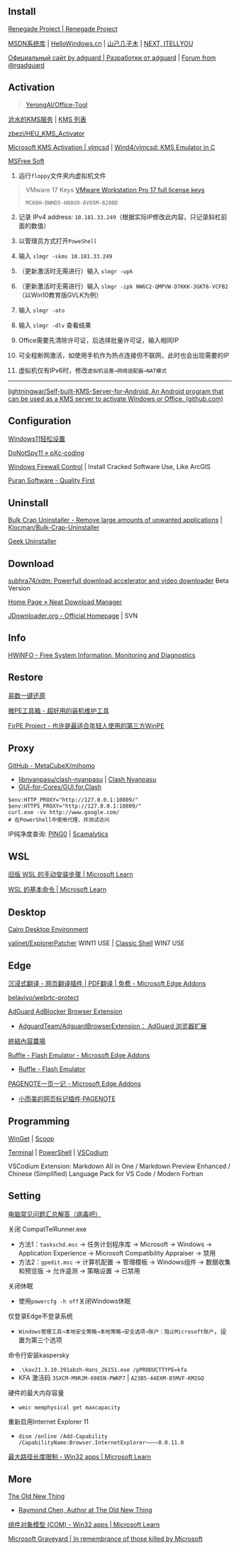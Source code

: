 
## Install

[Renegade Project | Renegade Project](https://renegade-project.tech/zh/home)

[MSDN系统库](https://www.xitongku.com/) | [HelloWindows.cn](https://hellowindows.cn/) | [山己几子木](https://msdn.sjjzm.com/) | [NEXT, ITELLYOU](https://next.itellyou.cn/)

[Официальный сайт by adguard | Разработки от adguard](https://rg-adguard.net/) | [Forum from @rgadguard](https://forum.rg-adguard.net/)

## Activation

> [YerongAI/Office-Tool](https://github.com/YerongAI/Office-Tool)

[沧水的KMS服务](https://kms.cangshui.net/) | [KMS 列表](https://www.coolhub.top/tech-articles/kms_list.html)

[zbezj/HEU_KMS_Activator](https://github.com/zbezj/HEU_KMS_Activator)

[Microsoft KMS Activation | vlmcsd](http://wind4.github.io/vlmcsd/) | [Wind4/vlmcsd: KMS Emulator in C](https://github.com/Wind4/vlmcsd)

[MSFree Soft](https://msfree.su/index.php)
    
1. 运行`floppy`文件夹内虚拟机文件

> VMware 17 Keys [VMware Workstation Pro 17 full license keys](https://gist.github.com/hegdepavankumar/e1c4c2d58d8698f69792d664d39bc402)
>
> `MC60H-DWHD5-H80U9-6V85M-8280D`

2. 记录 IPv4 address: `10.181.33.249`（根据实际IP修改此内容，只记录斜杠前面的数值）

3. 以管理员方式打开`PoweShell`

4. 输入 `slmgr -skms 10.181.33.249`

5. （更新激活时无需进行）输入 `slmgr -upk`

6. （更新激活时无需进行）输入 `slmgr -ipk NW6C2-QMPVW-D7KKK-3GKT6-VCFB2`（以Win10教育版GVLK为例）

7. 输入 `slmgr -ato`

8. 输入 `slmgr -dlv` 查看结果

9.  Office需要先清除许可证，后选择批量许可证，输入相同IP

10. 可全程断网激活，如使用手机作为热点连接但不联网，此时也会出现需要的IP

11. 虚拟机仅有IPv6时，修改`虚拟机设置→网络适配器→NAT模式`

------

[lightningwar/Self-built-KMS-Server-for-Android: An Android program that can be used as a KMS server to activate Windows or Office. (github.com)](https://github.com/lightningwar/Self-built-KMS-Server-for-Android)

## Configuration

[Windows11轻松设置](https://www.bilibili.com/opus/904672369138729017)

[DoNotSpy11 » pXc-coding](https://pxc-coding.com/donotspy11/)

[Windows Firewall Control](https://www.binisoft.org/wfc) | Install Cracked Software Use, Like ArcGIS

[Puran Software - Quality First](http://www.puransoftware.com/index.html)

## Uninstall

[Bulk Crap Uninstaller - Remove large amounts of unwanted applications](https://www.bcuninstaller.com/) | [Klocman/Bulk-Crap-Uninstaller](https://github.com/Klocman/Bulk-Crap-Uninstaller)

[Geek Uninstaller](https://geekuninstaller.com/)

## Download

[subhra74/xdm: Powerfull download accelerator and video downloader](https://github.com/subhra74/xdm) Beta Version

[Home Page » Neat Download Manager](https://neatdownload.com/)

[JDownloader.org - Official Homepage](https://jdownloader.org/home/index) | SVN

## Info

[HWiNFO - Free System Information, Monitoring and Diagnostics](https://www.hwinfo.com)

## Restore

[易数一键还原](https://www.onekeyrestore.cn/)

[微PE工具箱 - 超好用的装机维护工具](https://www.wepe.com.cn/)

[FirPE Project - 也许是最适合年轻人使用的第三方WinPE](https://www.firpe.cn/)

## Proxy

[GitHub - MetaCubeX/mihomo](https://github.com/MetaCubeX/mihomo)

- [libnyanpasu/clash-nyanpasu](https://github.com/LibNyanpasu/clash-nyanpasu) | [Clash Nyanpasu](https://nyanpasu.elaina.moe/)
- [GUI-for-Cores/GUI.for.Clash](https://github.com/GUI-for-Cores/GUI.for.Clash)

```shell
$env:HTTP_PROXY="http://127.0.0.1:10809/"
$env:HTTPS_PROXY="http://127.0.0.1:10809/"
curl.exe -vv http://www.google.com/
# 在PowerShell中使用代理，并测试访问
```

IP纯净度查询: [PING0](https://ping0.cc/) | [Scamalytics](https://scamalytics.com/)

## WSL

[旧版 WSL 的手动安装步骤 | Microsoft Learn](https://learn.microsoft.com/zh-cn/windows/wsl/install-manual)

[WSL 的基本命令 | Microsoft Learn](https://learn.microsoft.com/zh-cn/windows/wsl/basic-commands)

## Desktop

[Cairo Desktop Environment](https://cairodesktop.com/)

[valinet/ExplorerPatcher](https://github.com/valinet/ExplorerPatcher) WIN11 USE | [Classic Shell](https://www.classicshell.net/) WIN7 USE

## Edge

[沉浸式翻译 - 网页翻译插件 | PDF翻译 | 免费 - Microsoft Edge Addons](https://microsoftedge.microsoft.com/addons/detail/%E6%B2%89%E6%B5%B8%E5%BC%8F%E7%BF%BB%E8%AF%91-%E7%BD%91%E9%A1%B5%E7%BF%BB%E8%AF%91%E6%8F%92%E4%BB%B6-pdf%E7%BF%BB%E8%AF%91-/amkbmndfnliijdhojkpoglbnaaahippg)

[belaviyo/webrtc-protect](https://github.com/belaviyo/webrtc-protect/)

[AdGuard AdBlocker Browser Extension](https://adguard.com/en/adguard-browser-extension/overview.html)

- [AdguardTeam/AdguardBrowserExtension： AdGuard 浏览器扩展](https://github.com/AdguardTeam/AdguardBrowserExtension)

[終結內容農場](https://danny0838.github.io/content-farm-terminator/zh/)

[Ruffle - Flash Emulator - Microsoft Edge Addons](https://microsoftedge.microsoft.com/addons/detail/ruffle-flash-emulator/pipjjbgofgieknlpefmcckdmgaaegban)

- [Ruffle - Flash Emulator](https://ruffle.rs/)

[PAGENOTE一页一记 - Microsoft Edge Addons](https://microsoftedge.microsoft.com/addons/detail/pagenote%E4%B8%80%E9%A1%B5%E4%B8%80%E8%AE%B0/ablhdlecfphodoohfacojdngdfkgneaa)

- [小而美的网页标记插件·PAGENOTE](https://pagenote.cn/)

## Programming

[WinGet](https://github.com/microsoft/winget-cli) | [Scoop](https://github.com/ScoopInstaller/Scoop)

[Terminal](https://github.com/microsoft/terminal) | [PowerShell](https://github.com/PowerShell/PowerShell) | [VSCodium](https://github.com/VSCodium/vscodium)

VSCodium Extension: Markdown All in One / Markdown Preview Enhanced / Chinese (Simplified) Language Pack for VS Code / Modern Fortran

## Setting

[电脑常见问题汇总解答（病毒吧）](https://docs.qq.com/doc/DSU9mbmt5SHp2YmFS)

关闭 CompatTelRunner.exe

- 方法1：`taskschd.msc` → 任务计划程序库 → Microsoft → Windows → Application Experience → Microsoft Compatibility Appraiser → 禁用
- 方法2：`gpedit.msc` → 计算机配置 → 管理模板 → Windows组件 → 数据收集和预览版 → 允许遥测 → 策略设置 → 已禁用

关闭休眠

- 使用`powercfg -h off`关闭Windows休眠

仅登录Edge不登录系统

- `Windows管理工具→本地安全策略→本地策略→安全选项→账户：阻止Microsoft账户`，设置为第三个选项

命令行安装kaspersky

- `.\kav21.3.10.391abzh-Hans_26151.exe /pPRODUCTTYPE=kfa`
- KFA 激活码 `3SXCM-M9RJM-6985N-PWKP7` | `A23B5-44EXM-85MVF-KM2GQ`

硬件的最大内存容量

- `wmic memphysical get maxcapacity`

重新启用Internet Explorer 11

- `dism /online /Add-Capability /CapabilityName:Browser.InternetExplorer~~~~0.0.11.0`

[最大路径长度限制 - Win32 apps | Microsoft Learn](https://learn.microsoft.com/zh-cn/windows/win32/fileio/maximum-file-path-limitation?tabs=registry)

## More

[The Old New Thing](https://devblogs.microsoft.com/oldnewthing/)

- [Raymond Chen, Author at The Old New Thing](https://devblogs.microsoft.com/oldnewthing/author/oldnewthing)

[组件对象模型 (COM) - Win32 apps | Microsoft Learn](https://learn.microsoft.com/zh-cn/windows/win32/com/component-object-model--com--portal)

[Microsoft Graveyard | In remembrance of those killed by Microsoft](https://microsoftgraveyard.com/)